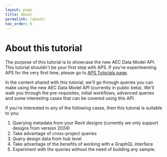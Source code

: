 ```yaml
---
layout: page
title: About
permalink: /about/
nav_order: 6
---
```


# About this tutorial

The purpose of this tutorial is to showcase the new AEC Data Model API. This tutorial shouldn't be your first step with APS. If you're experimenting APS for the very first time, please go to [APS Tutorials page](http://aps.autodesk.com/tutorials).

In the content shared with this tutorial, we'll go through queries you can make using the new AEC Data Model API (currently in public beta).
We'll walk you through the pre-requisites, initial workflows, advanced queries and some interesting cases that can be covered using this API.

If you're interested in any of the following cases, then this tutorial is suitable to you:

1. Querying metadata from your Revit designs (currently we only support designs from version 2024)
2. Take advantage of cross-project queries
3. Query design data from hub level
4. Take advantage of the benefits of working with a GraphQL interface
5. Experiment with the queries without the need of building any sample.
